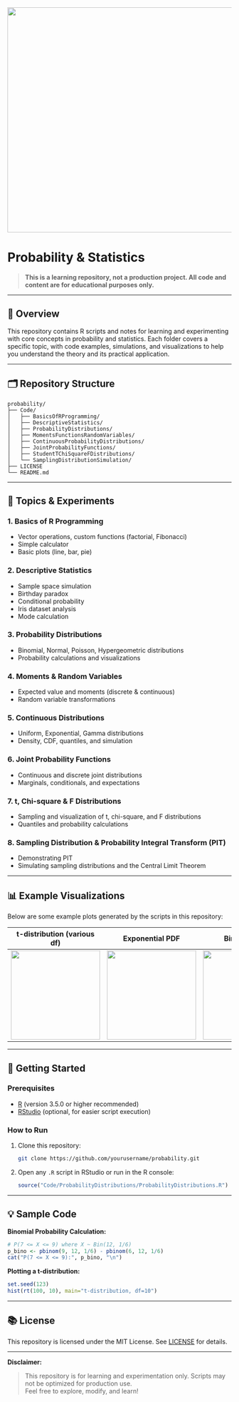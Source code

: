 
<img src="https://github.com/user-attachments/assets/0fa9b643-811f-4738-80c3-9142bc77fbd5" width="505">

# Probability & Statistics 

> **This is a learning repository, not a production project. All code and content are for educational purposes only.**

---

## 📖 Overview

This repository contains R scripts and notes for learning and experimenting with core concepts in probability and statistics. Each folder covers a specific topic, with code examples, simulations, and visualizations to help you understand the theory and its practical application.

---

## 🗂️ Repository Structure

```
probability/
├── Code/
│   ├── BasicsOfRProgramming/
│   ├── DescriptiveStatistics/
│   ├── ProbabilityDistributions/
│   ├── MomentsFunctionsRandomVariables/
│   ├── ContinuousProbabilityDistributions/
│   ├── JointProbabilityFunctions/
│   ├── StudentTChiSquareFDistributions/
│   └── SamplingDistributionSimulation/
├── LICENSE
└── README.md
```

---

## 🧪 Topics & Experiments

### 1. Basics of R Programming
- Vector operations, custom functions (factorial, Fibonacci)
- Simple calculator
- Basic plots (line, bar, pie)

### 2. Descriptive Statistics
- Sample space simulation
- Birthday paradox
- Conditional probability
- Iris dataset analysis
- Mode calculation

### 3. Probability Distributions
- Binomial, Normal, Poisson, Hypergeometric distributions
- Probability calculations and visualizations

### 4. Moments & Random Variables
- Expected value and moments (discrete & continuous)
- Random variable transformations

### 5. Continuous Distributions
- Uniform, Exponential, Gamma distributions
- Density, CDF, quantiles, and simulation

### 6. Joint Probability Functions
- Continuous and discrete joint distributions
- Marginals, conditionals, and expectations

### 7. t, Chi-square & F Distributions
- Sampling and visualization of t, chi-square, and F distributions
- Quantiles and probability calculations

### 8. Sampling Distribution & Probability Integral Transform (PIT)
- Demonstrating PIT
- Simulating sampling distributions and the Central Limit Theorem

---

## 📊 Example Visualizations

Below are some example plots generated by the scripts in this repository:

| t-distribution (various df) | Exponential PDF | Binomial PMF |
|:---------------------------:|:---------------:|:------------:|
| <img src="https://github.com/user-attachments/assets/9573e856-2255-4604-91b8-1c2216028b9c" width="200" height="200">| <img src="https://github.com/user-attachments/assets/31d5f274-a786-4e93-a8e9-4a50d66441e2" height="200" width="200"> | <img src="https://github.com/user-attachments/assets/d997ca7e-04a5-4c0c-9ba6-270c72b2bcae" height="200" width="200">|







---

## 🚀 Getting Started

### Prerequisites
- [R](https://cran.r-project.org/) (version 3.5.0 or higher recommended)
- [RStudio](https://posit.co/download/rstudio-desktop/) (optional, for easier script execution)

### How to Run
1. Clone this repository:
   ```sh
   git clone https://github.com/yourusername/probability.git
   ```
2. Open any `.R` script in RStudio or run in the R console:
   ```r
   source("Code/ProbabilityDistributions/ProbabilityDistributions.R")
   ```

---

## 💡 Sample Code

**Binomial Probability Calculation:**
```r
# P(7 <= X <= 9) where X ~ Bin(12, 1/6)
p_bino <- pbinom(9, 12, 1/6) - pbinom(6, 12, 1/6)
cat("P(7 <= X <= 9):", p_bino, "\n")
```

**Plotting a t-distribution:**
```r
set.seed(123)
hist(rt(100, 10), main="t-distribution, df=10")
```

---

## 📚 License

This repository is licensed under the MIT License. See [LICENSE](LICENSE) for details.

---

**Disclaimer:**  
> This repository is for learning and experimentation only. Scripts may not be optimized for production use.  
Feel free to explore, modify, and learn!
